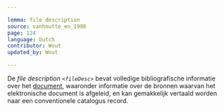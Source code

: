 ```yaml
---

lemma: file description
source: vanhoutte_en_1998
page: 124
language: Dutch
contributor: Wout
updated_by: Wout

---
```


De _file description `<fileDesc>`_ bevat volledige bibliografische informatie over het [document](document.html), waaronder informatie over de bronnen waarvan het elektronische document is afgeleid, en kan gemakkelijk vertaald worden naar een conventionele catalogus record.
